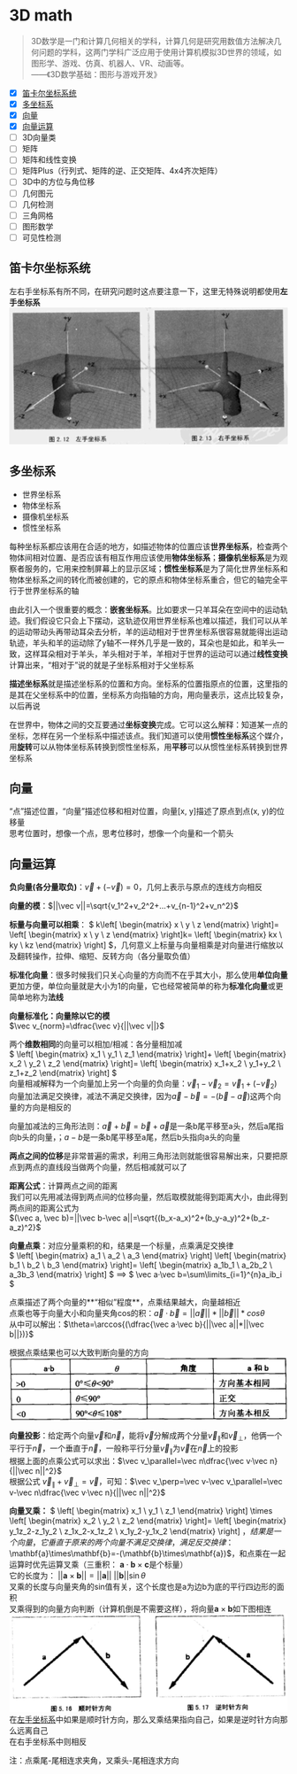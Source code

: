 # 3D math  

> 3D数学是一门和计算几何相关的学科，计算几何是研究用数值方法解决几何问题的学科，这两门学科广泛应用于使用计算机模拟3D世界的领域，如图形学、游戏、仿真、机器人、VR、动画等。  
> ——《3D数学基础：图形与游戏开发》

- [x] [笛卡尔坐标系统](#笛卡尔坐标系统)  
- [x] [多坐标系](#多坐标系)  
- [x] [向量](#向量)  
- [x] [向量运算](#向量运算)  
- [ ] 3D向量类
- [ ] 矩阵
- [ ] 矩阵和线性变换
- [ ] 矩阵Plus（行列式、矩阵的逆、正交矩阵、4x4齐次矩阵）  
- [ ] 3D中的方位与角位移
- [ ] 几何图元  
- [ ] 几何检测  
- [ ] 三角网格
- [ ] 图形数学
- [ ] 可见性检测

## 笛卡尔坐标系统  

左右手坐标系有所不同，在研究问题时这点要注意一下，这里无特殊说明都使用**左手坐标系**  
![左右手坐标系](.\assets/images/2-10-2左右手坐标系.png)  

## 多坐标系  

- 世界坐标系  
- 物体坐标系  
- 摄像机坐标系  
- 惯性坐标系  

每种坐标系都应该用在合适的地方，如描述物体的位置应该**世界坐标系**，检查两个物体间相对位置、是否应该有相互作用应该使用**物体坐标系**；**摄像机坐标系**是为观察者服务的，它用来控制屏幕上的显示区域；**惯性坐标系**是为了简化世界坐标系和物体坐标系之间的转化而被创建的，它的原点和物体坐标系重合，但它的轴完全平行于世界坐标系的轴  

由此引入一个很重要的概念：**嵌套坐标系**。比如要求一只羊耳朵在空间中的运动轨迹。我们假设它只会上下摆动，这轨迹仅用世界坐标系也难以描述，我们可以从羊的运动带动头再带动耳朵去分析，羊的运动相对于世界坐标系很容易就能得出运动轨迹，羊头和羊的运动除了y轴不一样外几乎是一致的，耳朵也是如此，和羊头一致，这样耳朵相对于羊头，羊头相对于羊，羊相对于世界的运动可以通过**线性变换**计算出来，“相对于”说的就是子坐标系相对于父坐标系  

**描述坐标系**就是描述坐标系的位置和方向。坐标系的位置指原点的位置，这里指的是其在父坐标系中的位置，坐标系方向指轴的方向，用向量表示，这点比较复杂，以后再说  

在世界中，物体之间的交互要通过**坐标变换**完成。它可以这么解释：知道某一点的坐标，怎样在另一个坐标系中描述该点。我们知道可以使用**惯性坐标系**这个媒介，用**旋转**可以从物体坐标系转换到惯性坐标系，用**平移**可以从惯性坐标系转换到世界坐标系  

## 向量  

“点”描述位置，“向量”描述位移和相对位置，向量[x, y]描述了原点到点(x, y)的位移量  
思考位置时，想像一个点，思考位移时，想像一个向量和一个箭头  

## 向量运算  

**负向量(各分量取负)**：$\vec v+(-\vec v)=0$，几何上表示与原点的连线方向相反  

**向量的模**：$||\vec v||=\sqrt{v_1^2+v_2^2+...+v_{n-1}^2+v_n^2}$  

**标量与向量可以相乘**：
$
k\left[ \begin{matrix}
  x \\
  y \\
  z
\end{matrix} \right]=
\left[ \begin{matrix}
  x \\
  y \\
  z
\end{matrix} \right]k=
\left[ \begin{matrix}
  kx \\
  ky \\
  kz
\end{matrix} \right]
$，几何意义上标量与向量相乘是对向量进行缩放以及翻转操作，拉伸、缩短、反转方向（各分量取负值）  

**标准化向量**：很多时候我们只关心向量的方向而不在乎其大小，那么使用**单位向量**更加方便，单位向量就是大小为1的向量，它也经常被简单的称为**标准化向量**或更简单地称为**法线**  

**向量标准化：向量除以它的模**  
$\vec v_{norm}=\dfrac{\vec v}{||\vec v||}$  

两个**维数相同**的向量可以相加/相减：各分量相加减  
$
\left[ \begin{matrix}
  x_1 \\
  y_1 \\
  z_1
\end{matrix} \right]+
\left[ \begin{matrix}
  x_2 \\
  y_2 \\
  z_2
\end{matrix} \right]=
\left[ \begin{matrix}
  x_1+x_2 \\
  y_1+y_2 \\
  z_1+z_2
\end{matrix} \right]
$  
向量相减解释为一个向量加上另一个向量的负向量：$\vec v_1-\vec v_2=\vec v_1+(-\vec v_2)$  
向量加法满足交换律，减法不满足交换律，因为$\vec a-\vec b=-(\vec b-\vec a)$这两个向量的方向是相反的  

向量加减法的三角形法则：$\vec a+\vec b=\vec b+\vec a$是一条b尾平移至a头，然后a尾指向b头的向量，；$a-b$是一条b尾平移至a尾，然后b头指向a头的向量  

**两点之间的位移**是非常普遍的需求，利用三角形法则就能很容易解出来，只要把原点到两点的直线段当做两个向量，然后相减就可以了

**距离公式**：计算两点之间的距离  
我们可以先用减法得到两点间的位移向量，然后取模就能得到距离大小，由此得到两点间的距离公式为  
$(\vec a, \vec b)=||\vec b-\vec a||=\sqrt{(b_x-a_x)^2+(b_y-a_y)^2+(b_z-a_z)^2}$  

**向量点乘**：对应分量乘积的和，结果是一个标量，点乘满足交换律  
$
\left[ \begin{matrix}
  a_1 \\
  a_2 \\
  a_3
\end{matrix} \right]
\left[ \begin{matrix}
  b_1 \\
  b_2 \\
  b_3
\end{matrix} \right]=
\left[ \begin{matrix}
  a_1b_1 \\
  a_2b_2 \\
  a_3b_3
\end{matrix} \right]
$
==>
$
\vec a·\vec b=\sum\limits_{i=1}^{n}a_ib_i
$  

点乘描述了两个向量的**“相似”程度**，点乘结果越大，向量越相近  
点乘也等于向量大小和向量夹角cos的积：$\vec a·\vec b=||\vec a||*||\vec b||*cos\theta$  
从中可以解出：$\theta=\arccos{(\dfrac{\vec a·\vec b}{||\vec a||*||\vec b||})}$  

根据点乘结果也可以大致判断向量的方向  
![点乘结果大致判断方位](./assets/images/5-10-2点乘结果大致判断.png)  

**向量投影**：给定两个向量$\vec v$和$\vec n$，能将$\vec v$分解成两个分量$\vec v_\parallel$和$\vec v_\perp$，他俩一个平行于$\vec n$，一个垂直于$\vec n$，一般称平行分量$\vec v_\parallel$为$\vec v$在$\vec n$上的投影  
根据上面的点乘公式可以求出：$\vec v_\parallel=\vec n\dfrac{\vec v·\vec n}{||\vec n||^2}$  
根据公式 $\vec v_\parallel+\vec v_\perp=\vec v$，可知：$\vec v_\perp=\vec v-\vec v_\parallel=\vec v-\vec n\dfrac{\vec v·\vec n}{||\vec n||^2}$  

**向量叉乘：**
$
\left[ \begin{matrix}
  x_1 \\
  y_1 \\
  z_1
\end{matrix} \right]
\times
\left[ \begin{matrix}
  x_2 \\
  y_2 \\
  z_2
\end{matrix} \right]=
\left[ \begin{matrix}
  y_1z_2-z_1y_2 \\
  z_1x_2-x_1z_2 \\
  x_1y_2-y_1x_2
\end{matrix} \right]
$，结果是一个向量，它垂直于原来的两个向量  
不满足交换律，满足反交换律：$\mathbf{a}\times\mathbf{b}=-(\mathbf{b}\times\mathbf{a})$，和点乘在一起运算时优先运算叉乘（三重积：
$\mathbf{a}\cdot\mathbf{b}\times\mathbf{c}$是个标量）  
它的长度为：
$||\mathbf{a}\times\mathbf{b}||=||\mathbf{a}||\ ||\mathbf{b}||\sin\theta$  
叉乘的长度与向量夹角的sin值有关，这个长度也是a为边b为底的平行四边形的面积  
叉乘得到的向量方向判断（计算机倒是不需要这样），将向量$\mathbf{a}\times\mathbf{b}$如下图相连  
![叉乘结果方向](.\assets/images/5-10-6叉乘结果方向.png)  
在[左手坐标系](#笛卡尔坐标系统)中如果是顺时针方向，那么叉乘结果指向自己，如果是逆时针方向那么远离自己  
在右手坐标系中则相反  

注：点乘尾-尾相连求夹角，叉乘头-尾相连求方向  

